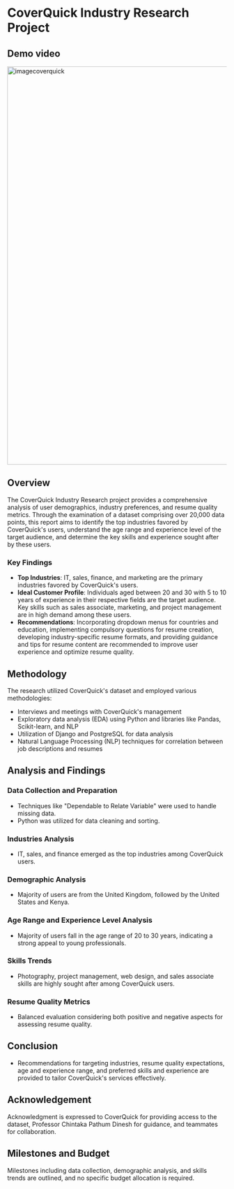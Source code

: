 # CoverQuick Industry Research Project

## Demo video 
<img width="912" alt="imagecoverquick" src="https://github.com/jay6294100293/coverquick_analysis/assets/142631405/5d2219f1-6e70-491e-a3a4-81b6a3017faf">



## Overview
The CoverQuick Industry Research project provides a comprehensive analysis of user demographics, industry preferences, and resume quality metrics. Through the examination of a dataset comprising over 20,000 data points, this report aims to identify the top industries favored by CoverQuick's users, understand the age range and experience level of the target audience, and determine the key skills and experience sought after by these users.

### Key Findings
- **Top Industries**: IT, sales, finance, and marketing are the primary industries favored by CoverQuick's users.
- **Ideal Customer Profile**: Individuals aged between 20 and 30 with 5 to 10 years of experience in their respective fields are the target audience. Key skills such as sales associate, marketing, and project management are in high demand among these users.
- **Recommendations**: Incorporating dropdown menus for countries and education, implementing compulsory questions for resume creation, developing industry-specific resume formats, and providing guidance and tips for resume content are recommended to improve user experience and optimize resume quality.

## Methodology
The research utilized CoverQuick's dataset and employed various methodologies:
- Interviews and meetings with CoverQuick's management
- Exploratory data analysis (EDA) using Python and libraries like Pandas, Scikit-learn, and NLP
- Utilization of Django and PostgreSQL for data analysis
- Natural Language Processing (NLP) techniques for correlation between job descriptions and resumes

## Analysis and Findings
### Data Collection and Preparation
- Techniques like "Dependable to Relate Variable" were used to handle missing data.
- Python was utilized for data cleaning and sorting.

### Industries Analysis
- IT, sales, and finance emerged as the top industries among CoverQuick users.

### Demographic Analysis
- Majority of users are from the United Kingdom, followed by the United States and Kenya.

### Age Range and Experience Level Analysis
- Majority of users fall in the age range of 20 to 30 years, indicating a strong appeal to young professionals.

### Skills Trends
- Photography, project management, web design, and sales associate skills are highly sought after among CoverQuick users.

### Resume Quality Metrics
- Balanced evaluation considering both positive and negative aspects for assessing resume quality.

## Conclusion
- Recommendations for targeting industries, resume quality expectations, age and experience range, and preferred skills and experience are provided to tailor CoverQuick's services effectively.

## Acknowledgement
Acknowledgment is expressed to CoverQuick for providing access to the dataset, Professor Chintaka Pathum Dinesh for guidance, and teammates for collaboration.

## Milestones and Budget
Milestones including data collection, demographic analysis, and skills trends are outlined, and no specific budget allocation is required.
